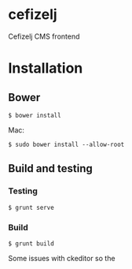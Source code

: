 cefizelj
========

Cefizelj CMS frontend


# Installation

## Bower

    $ bower install

Mac:

    $ sudo bower install --allow-root

## Build and testing


### Testing
    $ grunt serve

### Build
    $ grunt build

Some issues with ckeditor so the <script> to import the ckeditor needs to be added to the compiled index.html in the /dist folder
